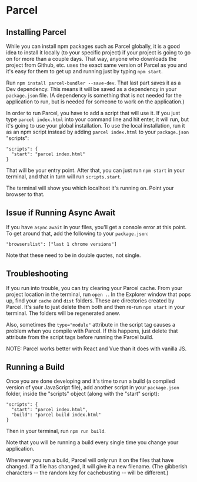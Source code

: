 # Parcel


## Installing Parcel

While you can install npm packages such as Parcel globally, it is a good idea to install it locally (to your specific project) if your project is going to go on for more than a couple days.  That way, anyone who downloads the project from Github, etc. uses the exact same version of Parcel as you and it's easy for them to get up and running just by typing `npm start`.

Run `npm install parcel-bundler --save-dev`.  That last part saves it as a Dev dependency.  This means it will be saved as a dependency in your `package.json` file.  (A dependency is something that is not needed for the application to run, but is needed for someone to work on the application.)

In order to run Parcel, you have to add a script that will use it.  If you just type `parcel index.html` into your command line and hit enter, it will run, but it's going to use your global installation.  To use the local installation, run it as an npm script instead by adding `parcel index.html` to your `package.json` "scripts":

```
"scripts": {
  "start": "parcel index.html"
}
```

That will be your entry point.  After that, you can just run `npm start` in your terminal, and that in turn will run `scripts.start`.

The terminal will show you which localhost it's running on.  Point your browser to that.


## Issue if Running Async Await

If you have `async` `await` in your files, you'll get a console error at this point.  To get around that, add the following to your `package.json`:

```
"browserslist": ["last 1 chrome versions"]
```

Note that these need to be in double quotes, not single.


## Troubleshooting

If you run into trouble, you can try clearing your Parcel cache.  From your project location in the terminal, run `open .`.  In the Explorer window that pops up, find your `cache` and `dist` folders.  These are directories created by Parcel.  It's safe to just delete them both and then re-run `npm start` in your terminal.  The folders will be regenerated anew.

Also, sometimes the `type="module"` attribute in the script tag causes a problem when you compile with Parcel.  If this happens, just delete that attribute from the script tags before running the Parcel build.

NOTE: Parcel works better with React and Vue than it does with vanilla JS.


## Running a Build

Once you are done developing and it's time to run a build (a compiled version of your JavaScript file), add another script in your `package.json` folder, inside the "scripts" object (along with the "start" script):

```
"scripts": {
  "start": "parcel index.html",
  "build": "parcel build index.html"
}
```

Then in your terminal, run `npm run build`.

Note that you will be running a build every single time you change your application.

Whenever you run a build, Parcel will only run it on the files that have changed.  If a file has changed, it will give it a new filename.  (The gibberish characters -- the random key for cachebusting -- will be different.)